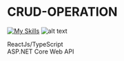 # CRUD-OPERATION

[![My Skills](https://skills.thijs.gg/icons?i=react,ts,.netcore)](https://skills.thijs.gg)
![alt text](https://user-images.githubusercontent.com/25181517/121405754-b4f48f80-c95d-11eb-8893-fc325bde617f.png)

ReactJs/TypeScript <br />
ASP.NET Core Web API
